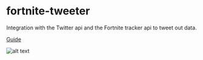 # fortnite-tweeter
Integration with the Twitter api and the Fortnite tracker api to tweet out data.

[Guide](https://write.corbpie.com/how-to-tweet-out-your-latest-fortnite-game-result-with-twitter-api-in-php/)

![alt text](https://i2.wp.com/write.corbpie.com/wp-content/uploads/2018/02/fortnite-tweeter.png "An example tweet")
